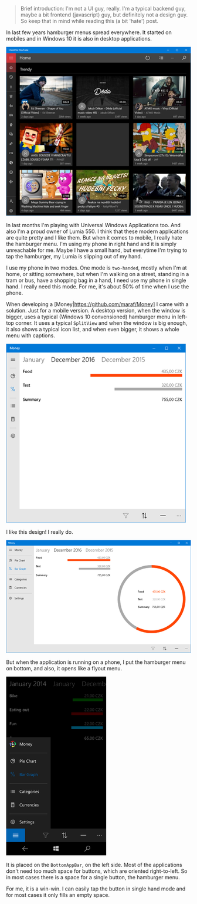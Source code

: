 > Brief introduction: I'm not a UI guy, really. I'm a typical backend guy, maybe a bit frontend (javascript) guy, but definitely not a design guy. So keep that in mind while reading this (a bit 'hate') post.

In last few years hamburger menus spread everywhere. It started on mobiles and in Windows 10 it is also in desktop applications. 

![Desktop app screen](/Content/Images/Blog/why-i-hate-hamburgers/youtube.png)

In last months I'm playing with Universal Windows Applications too. And also I'm a proud owner of Lumia 550. I think that these modern applications are quite pretty and I like them. But when it comes to mobile, I really hate the hamburger menu. I'm using my phone in right hand and it is simply unreachable for me. Maybe I have a small hand, but everytime I'm trying to tap the hamburger, my Lumia is slipping out of my hand.

I use my phone in two modes. One mode is `two-handed`, mostly when I'm at home, or sitting somewhere, but when I'm walking on a street, standing in a tram or bus, have a shopping bag in a hand, I need use my phone in single hand. I really need this mode. For me, it's about 50% of time when I use the phone.

When developing a [Money|https://github.com/maraf/Money] I came with a solution. Just for a mobile version. A desktop version, when the window is bigger, uses a typical (Windows 10 convensioned) hamburger menu in left-top corner. It uses a typical `SplitView` and when the window is big enough, it also shows a typical icon list, and when even bigger, it shows a whole menu with captions.

![Desktop app in middle window](/Content/Images/Blog/why-i-hate-hamburgers/middle.png)

I like this design! I really do.

![Desktop app in large window](/Content/Images/Blog/why-i-hate-hamburgers/large.png)

But when the application is running on a phone, I put the hamburger menu on bottom, and also, it opens like a flyout menu. 

![Mobile app screen with hamburger in bottom-left](/Content/Images/Blog/why-i-hate-hamburgers/mobile.png)

It is placed on the `BottomAppBar`, on the left side. Most of the applications don't need too much space for buttons, which are oriented right-to-left. So in most cases there is a space for a single button, the hamburger menu.

For me, it is a win-win. I can easily tap the button in single hand mode and for most cases it only fills an empty space.
